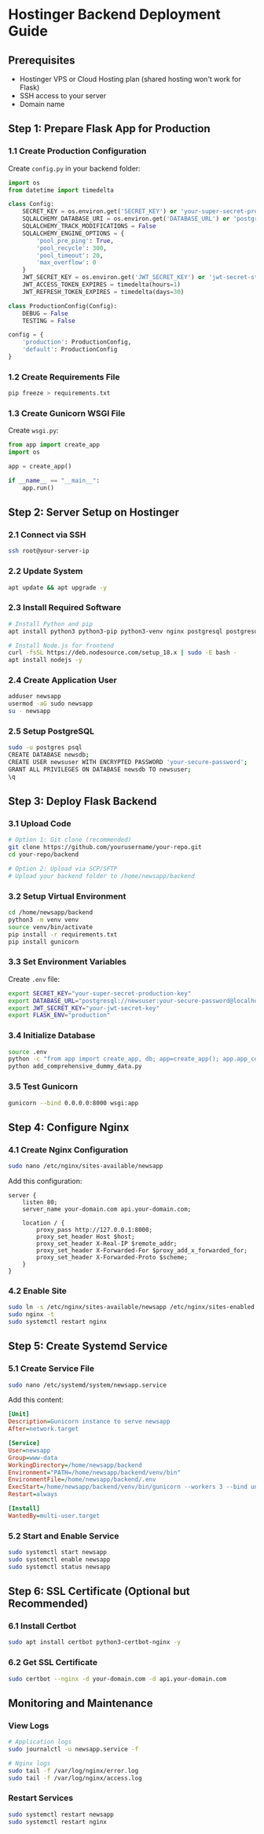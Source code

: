 # Hostinger Backend Deployment Guide

## Prerequisites
- Hostinger VPS or Cloud Hosting plan (shared hosting won't work for Flask)
- SSH access to your server
- Domain name

## Step 1: Prepare Flask App for Production

### 1.1 Create Production Configuration
Create `config.py` in your backend folder:

```python
import os
from datetime import timedelta

class Config:
    SECRET_KEY = os.environ.get('SECRET_KEY') or 'your-super-secret-production-key'
    SQLALCHEMY_DATABASE_URI = os.environ.get('DATABASE_URL') or 'postgresql://username:password@localhost/newsdb'
    SQLALCHEMY_TRACK_MODIFICATIONS = False
    SQLALCHEMY_ENGINE_OPTIONS = {
        'pool_pre_ping': True,
        'pool_recycle': 300,
        'pool_timeout': 20,
        'max_overflow': 0
    }
    JWT_SECRET_KEY = os.environ.get('JWT_SECRET_KEY') or 'jwt-secret-string'
    JWT_ACCESS_TOKEN_EXPIRES = timedelta(hours=1)
    JWT_REFRESH_TOKEN_EXPIRES = timedelta(days=30)

class ProductionConfig(Config):
    DEBUG = False
    TESTING = False

config = {
    'production': ProductionConfig,
    'default': ProductionConfig
}
```

### 1.2 Create Requirements File
```bash
pip freeze > requirements.txt
```

### 1.3 Create Gunicorn WSGI File
Create `wsgi.py`:

```python
from app import create_app
import os

app = create_app()

if __name__ == "__main__":
    app.run()
```

## Step 2: Server Setup on Hostinger

### 2.1 Connect via SSH
```bash
ssh root@your-server-ip
```

### 2.2 Update System
```bash
apt update && apt upgrade -y
```

### 2.3 Install Required Software
```bash
# Install Python and pip
apt install python3 python3-pip python3-venv nginx postgresql postgresql-contrib -y

# Install Node.js for frontend
curl -fsSL https://deb.nodesource.com/setup_18.x | sudo -E bash -
apt install nodejs -y
```

### 2.4 Create Application User
```bash
adduser newsapp
usermod -aG sudo newsapp
su - newsapp
```

### 2.5 Setup PostgreSQL
```bash
sudo -u postgres psql
CREATE DATABASE newsdb;
CREATE USER newsuser WITH ENCRYPTED PASSWORD 'your-secure-password';
GRANT ALL PRIVILEGES ON DATABASE newsdb TO newsuser;
\q
```

## Step 3: Deploy Flask Backend

### 3.1 Upload Code
```bash
# Option 1: Git clone (recommended)
git clone https://github.com/yourusername/your-repo.git
cd your-repo/backend

# Option 2: Upload via SCP/SFTP
# Upload your backend folder to /home/newsapp/backend
```

### 3.2 Setup Virtual Environment
```bash
cd /home/newsapp/backend
python3 -m venv venv
source venv/bin/activate
pip install -r requirements.txt
pip install gunicorn
```

### 3.3 Set Environment Variables
Create `.env` file:
```bash
export SECRET_KEY="your-super-secret-production-key"
export DATABASE_URL="postgresql://newsuser:your-secure-password@localhost/newsdb"
export JWT_SECRET_KEY="your-jwt-secret-key"
export FLASK_ENV="production"
```

### 3.4 Initialize Database
```bash
source .env
python -c "from app import create_app, db; app=create_app(); app.app_context().push(); db.create_all()"
python add_comprehensive_dummy_data.py
```

### 3.5 Test Gunicorn
```bash
gunicorn --bind 0.0.0.0:8000 wsgi:app
```

## Step 4: Configure Nginx

### 4.1 Create Nginx Configuration
```bash
sudo nano /etc/nginx/sites-available/newsapp
```

Add this configuration:
```nginx
server {
    listen 80;
    server_name your-domain.com api.your-domain.com;

    location / {
        proxy_pass http://127.0.0.1:8000;
        proxy_set_header Host $host;
        proxy_set_header X-Real-IP $remote_addr;
        proxy_set_header X-Forwarded-For $proxy_add_x_forwarded_for;
        proxy_set_header X-Forwarded-Proto $scheme;
    }
}
```

### 4.2 Enable Site
```bash
sudo ln -s /etc/nginx/sites-available/newsapp /etc/nginx/sites-enabled
sudo nginx -t
sudo systemctl restart nginx
```

## Step 5: Create Systemd Service

### 5.1 Create Service File
```bash
sudo nano /etc/systemd/system/newsapp.service
```

Add this content:
```ini
[Unit]
Description=Gunicorn instance to serve newsapp
After=network.target

[Service]
User=newsapp
Group=www-data
WorkingDirectory=/home/newsapp/backend
Environment="PATH=/home/newsapp/backend/venv/bin"
EnvironmentFile=/home/newsapp/backend/.env
ExecStart=/home/newsapp/backend/venv/bin/gunicorn --workers 3 --bind unix:newsapp.sock -m 007 wsgi:app
Restart=always

[Install]
WantedBy=multi-user.target
```

### 5.2 Start and Enable Service
```bash
sudo systemctl start newsapp
sudo systemctl enable newsapp
sudo systemctl status newsapp
```

## Step 6: SSL Certificate (Optional but Recommended)

### 6.1 Install Certbot
```bash
sudo apt install certbot python3-certbot-nginx -y
```

### 6.2 Get SSL Certificate
```bash
sudo certbot --nginx -d your-domain.com -d api.your-domain.com
```

## Monitoring and Maintenance

### View Logs
```bash
# Application logs
sudo journalctl -u newsapp.service -f

# Nginx logs
sudo tail -f /var/log/nginx/error.log
sudo tail -f /var/log/nginx/access.log
```

### Restart Services
```bash
sudo systemctl restart newsapp
sudo systemctl restart nginx
```

